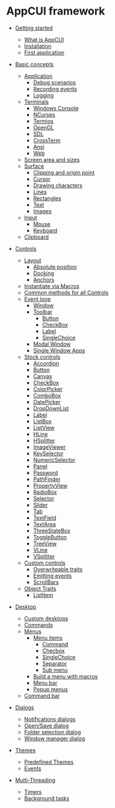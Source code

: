 # AppCUI framework

- [Getting started](chapter-1/getting_started.md)
    - [What is AppCUI](chapter-1/what_is_appcui.md)
    - [Installation](chapter-1/installation.md)
    - [First application](chapter-1/first_application.md)

- [Basic concepts](chapter-2/basic_concepts.md)
    - [Application](chapter-2/application.md)
        - [Debug scenarios](chapter-2/debug_scenarious.md)
        - [Recording events](chapter-2/event_recording.md)
        - [Logging](chapter-2/logging.md)
    - [Terminals](chapter-2/terminals.md)
        - [Windows Console]()
        - [NCurses](chapter-2/terminals/ncurses.md)
        - [Termios](chapter-2/terminals/termios.md)
        - [OpenGL]()
        - [SDL]()
        - [CrossTerm]()
        - [Ansi]()
        - [Web]()
    - [Screen area and sizes](chapter-2/screen.md)
    - [Surface](chapter-2/surface.md)
        - [Clipping and origin point](chapter-2/surface/clipping.md)
        - [Cursor](chapter-2/surface/cursor.md)
        - [Drawing characters](chapter-2/surface/drawing_chars.md)
        - [Lines](chapter-2/surface/lines.md)
        - [Rectangles](chapter-2/surface/rectangles.md)
        - [Text](chapter-2/surface/text.md)
        - [Images](chapter-2/surface/images.md)
    - [Input](chapter-2/input.md)
        - [Mouse](chapter-2/mouse.md)
        - [Keyboard](chapter-2/keyboard.md)
    - [Clipboard](chapter-2/clipboard.md)

- [Controls](chapter-3/controls.md)
    - [Layout](chapter-3/layout.md)
        - [Absolute position](chapter-3/layout/absolute_position.md)
        - [Docking](chapter-3/layout/docking.md)
        - [Anchors](chapter-3/layout/anchors.md)
    - [Instantiate via Macros](chapter-3/instantiate_via_macros.md)
    - [Common methods for all Controls](chapter-3/common_methods.md)
    - [Event loop](chapter-3/event_loop.md)
        - [Window](chapter-3/event-loop/window.md)
        - [Toolbar](chapter-3/event-loop/toolbar.md)
            - [Button](chapter-3/event-loop/toolbar-items/button.md)
            - [CheckBox](chapter-3/event-loop/toolbar-items/checkbox.md)
            - [Label](chapter-3/event-loop/toolbar-items/label.md)
            - [SingleChoice](chapter-3/event-loop/toolbar-items/singlechoice.md)
        - [Modal Window](chapter-3/event-loop/modal_window.md)
        - [Single Window Apps](chapter-3/event-loop/single_window.md)
    - [Stock controls](chapter-3/stock_controls.md)
        - [Accordion](chapter-3/stock-controls/accordion.md)
        - [Button](chapter-3/stock-controls/button.md)
        - [Canvas](chapter-3/stock-controls/canvas.md)
        - [CheckBox](chapter-3/stock-controls/checkbox.md)
        - [ColorPicker](chapter-3/stock-controls/colorpicker.md)
        - [ComboBox](chapter-3/stock-controls/combobox.md)
        - [DatePicker](chapter-3/stock-controls/datepicker.md)
        - [DropDownList](chapter-3/stock-controls/dropdownlist.md)
        - [Label](chapter-3/stock-controls/label.md)
        - [ListBox](chapter-3/stock-controls/listbox.md)
        - [ListView](chapter-3/stock-controls/listview.md)
        - [HLine](chapter-3/stock-controls/hline.md)
        - [HSplitter](chapter-3/stock-controls/hsplitter.md)
        - [ImageViewer](chapter-3/stock-controls/imageviewer.md)
        - [KeySelector](chapter-3/stock-controls/keyselector.md)
        - [NumericSelector](chapter-3/stock-controls/numericselector.md)
        - [Panel](chapter-3/stock-controls/panel.md)
        - [Password](chapter-3/stock-controls/password.md)
        - [PathFinder](chapter-3/stock-controls/pathfinder.md)
        - [PropertyView]()
        - [RadioBox](chapter-3/stock-controls/radiobox.md)
        - [Selector](chapter-3/stock-controls/selector.md)
        - [Slider]()
        - [Tab](chapter-3/stock-controls/tab.md)
        - [TextField](chapter-3/stock-controls/textfield.md)
        - [TextArea]() <!-- (chapter-3/stock-controls/textarea.md) -->
        - [ThreeStateBox](chapter-3/stock-controls/threestatebox.md)
        - [ToggleButton](chapter-3/stock-controls/togglebutton.md)
        - [TreeView](chapter-3/stock-controls/treeview.md)
        - [VLine](chapter-3/stock-controls/vline.md)
        - [VSplitter](chapter-3/stock-controls/vsplitter.md)
    - [Custom controls](chapter-3/custom_controls.md)
        - [Overwriteable traits](chapter-3/custon-controls/overwriteable_traits.md)
        - [Emitting events](chapter-3/custon-controls/emitting_events.md)
        - [ScrollBars]()
    - [Object Traits](chapter-3/object_traits.rs)
        - [ListItem](chapter-3/object-traits/listitem.md)

- [Desktop](chapter-4/desktop.md)
    - [Custom desktops](chapter-4/custom_desktop.md)
    - [Commands](chapter-4/commands.md)
    - [Menus](chapter-4/menu.md)
      - [Menu items](chapter-4/menu/items.md)
        - [Command](chapter-4/menu/command.md)
        - [Checbox](chapter-4/menu/checkbox.md)
        - [SingleChoice](chapter-4/menu/single_choice.md)
        - [Separator](chapter-4/menu/separator.md)
        - [Sub menu](chapter-4/menu/submenu.md)
      - [Build a menu with macros](chapter-4/menu/macro_builder.md)
      - [Menu bar](chapter-4/menu_bar.md)
      - [Popup menus](chapter-4/menu/popup.md)
    - [Command bar](chapter-4/command_bar.md)

- [Dialogs](chapter-5/dialogs.md)
    - [Notifications dialogs](chapter-5/notification_dialogs.md)
    - [Open/Save dialog](chapter-5/opensave_dialogs.md)
    - [Folder selection dialog](chapter-5/folder_selection_dialogs.md)
    - [Window manager dialog]()

- [Themes](chapter-6/themes.md)
    - [Predefined Themes](chapter-6/predefined_themes.md)
    - [Events](chapter-6/events.md)

- [Multi-Threading](chapter-7/multi-threading.md)
    - [Timers](chapter-7/timers.md)
    - [Background tasks]()<!--(chapter-7/background_tasks.md)-->
